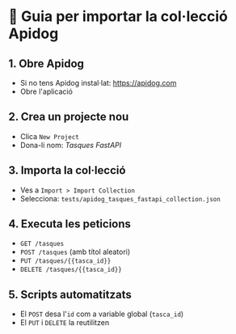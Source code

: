 # 📂 Guia per importar la col·lecció Apidog

## 1. Obre Apidog

- Si no tens Apidog instal·lat: https://apidog.com
- Obre l'aplicació

## 2. Crea un projecte nou
- Clica `New Project`
- Dona-li nom: *Tasques FastAPI*

## 3. Importa la col·lecció
- Ves a `Import > Import Collection`
- Selecciona: `tests/apidog_tasques_fastapi_collection.json`

## 4. Executa les peticions
- `GET /tasques`
- `POST /tasques` (amb títol aleatori)
- `PUT /tasques/{{tasca_id}}`
- `DELETE /tasques/{{tasca_id}}`

## 5. Scripts automatitzats
- El `POST` desa l'`id` com a variable global (`tasca_id`)
- El `PUT` i `DELETE` la reutilitzen

